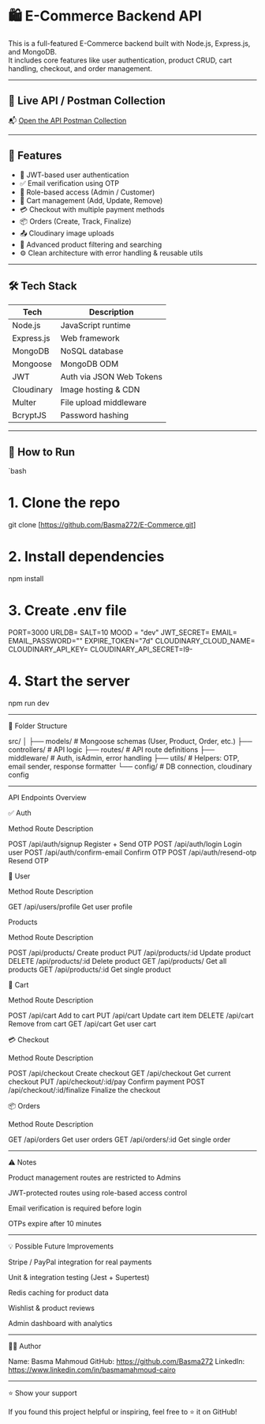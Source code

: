 # 🛍 E-Commerce Backend API

This is a full-featured E-Commerce backend built with Node.js, Express.js, and MongoDB.  
It includes core features like user authentication, product CRUD, cart handling, checkout, and order management.

---

## 🔗 Live API / Postman Collection

📬 [Open the API Postman Collection](https://www.postman.com/navigation-candidate-47200479/workspace/e-commerce-api-collection/collection/39800840-426d7026-b2c6-4a8d-b497-d5c84d652974?action=share&source=copy-link&creator=39800840)

---

## 🚀 Features

- 👤 JWT-based user authentication
- ✅ Email verification using OTP
- 🔐 Role-based access (Admin / Customer)
- 🛒 Cart management (Add, Update, Remove)
- 💳 Checkout with multiple payment methods
- 📦 Orders (Create, Track, Finalize)
- 📤 Cloudinary image uploads
- 🧾 Advanced product filtering and searching
- ⚙️ Clean architecture with error handling & reusable utils

---

## 🛠 Tech Stack

| Tech        | Description                      |
|-------------|----------------------------------|
| Node.js     | JavaScript runtime               |
| Express.js  | Web framework                    |
| MongoDB     | NoSQL database                   |
| Mongoose    | MongoDB ODM                      |
| JWT         | Auth via JSON Web Tokens         |
| Cloudinary  | Image hosting & CDN              |
| Multer      | File upload middleware           |
| BcryptJS    | Password hashing                 |

---

## 🧪 How to Run

`bash

# 1. Clone the repo
git clone [https://github.com/Basma272/E-Commerce.git]

# 2. Install dependencies
npm install

# 3. Create .env file

PORT=3000
URLDB=
SALT=10
MOOD = "dev"
JWT_SECRET=
EMAIL= 
EMAIL_PASSWORD=""
EXPIRE_TOKEN="7d"
CLOUDINARY_CLOUD_NAME=
CLOUDINARY_API_KEY=
CLOUDINARY_API_SECRET=I9-

# 4. Start the server
npm run dev


---

📁 Folder Structure

src/
│
├── models/         # Mongoose schemas (User, Product, Order, etc.)
├── controllers/    # API logic
├── routes/         # API route definitions
├── middleware/     # Auth, isAdmin, error handling
├── utils/          # Helpers: OTP, email sender, response formatter
└── config/         # DB connection, cloudinary config


---

 API Endpoints Overview

✅ Auth

Method Route Description

POST /api/auth/signup Register + Send OTP
POST /api/auth/login Login user
POST /api/auth/confirm-email Confirm OTP
POST /api/auth/resend-otp Resend OTP


👤 User

Method Route Description

GET /api/users/profile Get user profile


 Products

Method Route Description

POST /api/products/ Create product
PUT /api/products/:id Update product
DELETE /api/products/:id Delete product
GET /api/products/ Get all products
GET /api/products/:id Get single product


🛒 Cart

Method Route Description

POST /api/cart Add to cart
PUT /api/cart Update cart item
DELETE /api/cart Remove from cart
GET /api/cart Get user cart


💳 Checkout

Method Route Description

POST /api/checkout Create checkout
GET /api/checkout Get current checkout
PUT /api/checkout/:id/pay Confirm payment
POST /api/checkout/:id/finalize Finalize the checkout


📦 Orders

Method Route Description

GET /api/orders Get user orders
GET /api/orders/:id Get single order



---

⚠️ Notes

Product management routes are restricted to Admins

JWT-protected routes using role-based access control

Email verification is required before login

OTPs expire after 10 minutes



---

💡 Possible Future Improvements

Stripe / PayPal integration for real payments

Unit & integration testing (Jest + Supertest)

Redis caching for product data

Wishlist & product reviews

Admin dashboard with analytics



---

👩‍💻 Author

Name: Basma Mahmoud
GitHub: https://github.com/Basma272
LinkedIn: https://www.linkedin.com/in/basmamahmoud-cairo


---

⭐️ Show your support

If you found this project helpful or inspiring, feel free to ⭐️ it on GitHub!
